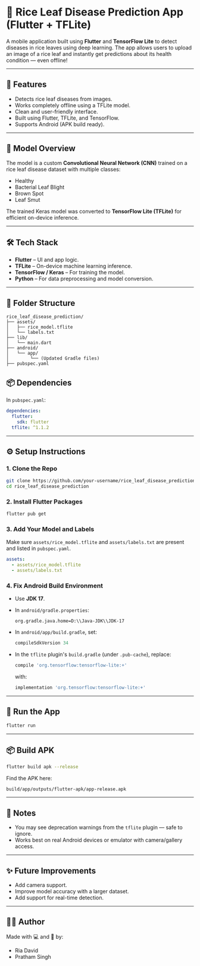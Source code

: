 

# 🌾 Rice Leaf Disease Prediction App (Flutter + TFLite)

A mobile application built using **Flutter** and **TensorFlow Lite** to detect diseases in rice leaves using deep learning. The app allows users to upload an image of a rice leaf and instantly get predictions about its health condition — even offline!

---

## 📱 Features

- Detects rice leaf diseases from images.
- Works completely offline using a TFLite model.
- Clean and user-friendly interface.
- Built using Flutter, TFLite, and TensorFlow.
- Supports Android (APK build ready).

---

## 🧠 Model Overview

The model is a custom **Convolutional Neural Network (CNN)** trained on a rice leaf disease dataset with multiple classes:

- Healthy
- Bacterial Leaf Blight
- Brown Spot
- Leaf Smut

The trained Keras model was converted to **TensorFlow Lite (TFLite)** for efficient on-device inference.

---

## 🛠️ Tech Stack

- **Flutter** – UI and app logic.
- **TFLite** – On-device machine learning inference.
- **TensorFlow / Keras** – For training the model.
- **Python** – For data preprocessing and model conversion.

---

## 📂 Folder Structure

```
rice_leaf_disease_prediction/
├── assets/
│   ├── rice_model.tflite
│   └── labels.txt
├── lib/
│   └── main.dart
├── android/
│   └── app/
│        └── (Updated Gradle files)
├── pubspec.yaml
```


## 📦 Dependencies

In `pubspec.yaml`:

```yaml
dependencies:
  flutter:
    sdk: flutter
  tflite: ^1.1.2
```

---

## ⚙️ Setup Instructions

### 1. Clone the Repo

```bash
git clone https://github.com/your-username/rice_leaf_disease_prediction.git
cd rice_leaf_disease_prediction
```

### 2. Install Flutter Packages

```bash
flutter pub get
```

### 3. Add Your Model and Labels

Make sure `assets/rice_model.tflite` and `assets/labels.txt` are present and listed in `pubspec.yaml`.

```yaml
assets:
  - assets/rice_model.tflite
  - assets/labels.txt
```

### 4. Fix Android Build Environment

- Use **JDK 17**.
- In `android/gradle.properties`:
  ```properties
  org.gradle.java.home=D:\\Java-JDK\\JDK-17
  ```

- In `android/app/build.gradle`, set:
  ```gradle
  compileSdkVersion 34
  ```

- In the `tflite` plugin's `build.gradle` (under `.pub-cache`), replace:
  ```gradle
  compile 'org.tensorflow:tensorflow-lite:+'
  ```
  with:
  ```gradle
  implementation 'org.tensorflow:tensorflow-lite:+'
  ```

---

## 🚀 Run the App

```bash
flutter run
```

---

## 📦 Build APK

```bash
flutter build apk --release
```

Find the APK here:

```
build/app/outputs/flutter-apk/app-release.apk
```

---

## 📌 Notes

- You may see deprecation warnings from the `tflite` plugin — safe to ignore.
- Works best on real Android devices or emulator with camera/gallery access.

---

## ✨ Future Improvements

- Add camera support.
- Improve model accuracy with a larger dataset.
- Add support for real-time detection.

---

## 🧑‍💻 Author

Made with 💻 and 🧠 by:
  - Ria David
  - Pratham Singh

